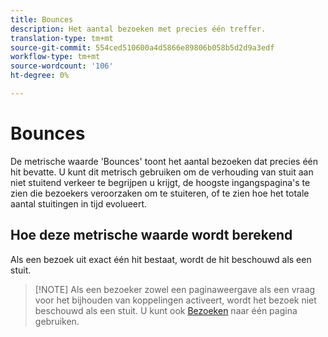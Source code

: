 ```yaml
---
title: Bounces
description: Het aantal bezoeken met precies één treffer.
translation-type: tm+mt
source-git-commit: 554ced510600a4d5866e89806b058b5d2d9a3edf
workflow-type: tm+mt
source-wordcount: '106'
ht-degree: 0%

---
```



# Bounces

De metrische waarde &#39;Bounces&#39; toont het aantal bezoeken dat precies één hit bevatte. U kunt dit metrisch gebruiken om de verhouding van stuit aan niet stuitend verkeer te begrijpen u krijgt, de hoogste ingangspagina&#39;s te zien die bezoekers veroorzaken om te stuiteren, of te zien hoe het totale aantal stuitingen in tijd evolueert.

## Hoe deze metrische waarde wordt berekend

Als een bezoek uit exact één hit bestaat, wordt de hit beschouwd als een stuit.

>[!NOTE] Als een bezoeker zowel een paginaweergave als een vraag voor het bijhouden van koppelingen activeert, wordt het bezoek niet beschouwd als een stuit. U kunt ook [Bezoeken](single-page-visits.md) naar één pagina gebruiken.
